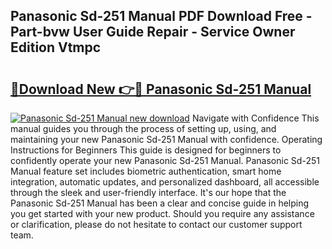 ## Panasonic Sd-251 Manual PDF Download Free - Part-bvw User Guide Repair - Service Owner Edition Vtmpc

# <h2><a href="http://cf26898.oget.top/?id=Panasonic+Sd-251+Manual">🔗Download New 👉🔴 Panasonic Sd-251 Manual</a></h2>

[![Panasonic Sd-251 Manual new download](https://i.imgur.com/5g1atiW.png)](http://cf26898.oget.top/?id=Panasonic+Sd-251+Manual)
Navigate with Confidence This manual guides you through the process of setting up, using, and maintaining your new Panasonic Sd-251 Manual with confidence. Operating Instructions for Beginners This guide is designed for beginners to confidently operate your new Panasonic Sd-251 Manual. Panasonic Sd-251 Manual feature set includes biometric authentication, smart home integration, automatic updates, and personalized dashboard, all accessible through the sleek and user-friendly interface. It's our hope that the Panasonic Sd-251 Manual has been a clear and concise guide in helping you get started with your new product. Should you require any assistance or clarification, please do not hesitate to contact our customer support team.
